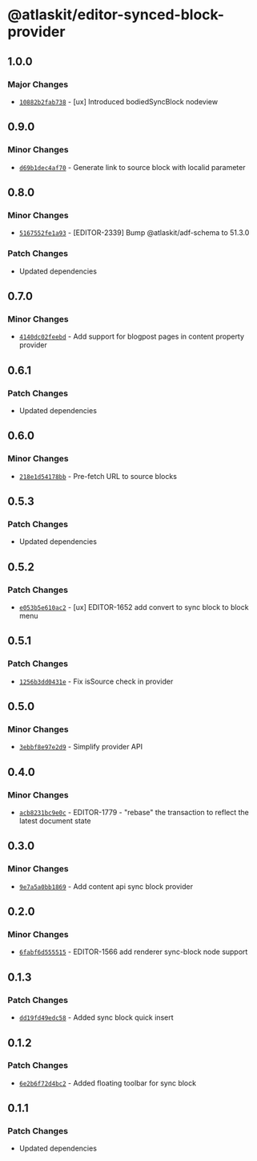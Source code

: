 # @atlaskit/editor-synced-block-provider

## 1.0.0

### Major Changes

- [`10882b2fab738`](https://bitbucket.org/atlassian/atlassian-frontend-monorepo/commits/10882b2fab738) -
  [ux] Introduced bodiedSyncBlock nodeview

## 0.9.0

### Minor Changes

- [`d69b1dec4af70`](https://bitbucket.org/atlassian/atlassian-frontend-monorepo/commits/d69b1dec4af70) -
  Generate link to source block with localid parameter

## 0.8.0

### Minor Changes

- [`5167552fe1a93`](https://bitbucket.org/atlassian/atlassian-frontend-monorepo/commits/5167552fe1a93) -
  [EDITOR-2339] Bump @atlaskit/adf-schema to 51.3.0

### Patch Changes

- Updated dependencies

## 0.7.0

### Minor Changes

- [`4140dc02feebd`](https://bitbucket.org/atlassian/atlassian-frontend-monorepo/commits/4140dc02feebd) -
  Add support for blogpost pages in content property provider

## 0.6.1

### Patch Changes

- Updated dependencies

## 0.6.0

### Minor Changes

- [`218e1d54178bb`](https://bitbucket.org/atlassian/atlassian-frontend-monorepo/commits/218e1d54178bb) -
  Pre-fetch URL to source blocks

## 0.5.3

### Patch Changes

- Updated dependencies

## 0.5.2

### Patch Changes

- [`e053b5e610ac2`](https://bitbucket.org/atlassian/atlassian-frontend-monorepo/commits/e053b5e610ac2) -
  [ux] EDITOR-1652 add convert to sync block to block menu

## 0.5.1

### Patch Changes

- [`1256b3dd0431e`](https://bitbucket.org/atlassian/atlassian-frontend-monorepo/commits/1256b3dd0431e) -
  Fix isSource check in provider

## 0.5.0

### Minor Changes

- [`3ebbf8e97e2d9`](https://bitbucket.org/atlassian/atlassian-frontend-monorepo/commits/3ebbf8e97e2d9) -
  Simplify provider API

## 0.4.0

### Minor Changes

- [`acb8231bc9e0c`](https://bitbucket.org/atlassian/atlassian-frontend-monorepo/commits/acb8231bc9e0c) -
  EDITOR-1779 - "rebase" the transaction to reflect the latest document state

## 0.3.0

### Minor Changes

- [`9e7a5a0bb1869`](https://bitbucket.org/atlassian/atlassian-frontend-monorepo/commits/9e7a5a0bb1869) -
  Add content api sync block provider

## 0.2.0

### Minor Changes

- [`6fabf6d555515`](https://bitbucket.org/atlassian/atlassian-frontend-monorepo/commits/6fabf6d555515) -
  EDITOR-1566 add renderer sync-block node support

## 0.1.3

### Patch Changes

- [`dd19fd49edc58`](https://bitbucket.org/atlassian/atlassian-frontend-monorepo/commits/dd19fd49edc58) -
  Added sync block quick insert

## 0.1.2

### Patch Changes

- [`6e2b6f72d4bc2`](https://bitbucket.org/atlassian/atlassian-frontend-monorepo/commits/6e2b6f72d4bc2) -
  Added floating toolbar for sync block

## 0.1.1

### Patch Changes

- Updated dependencies
